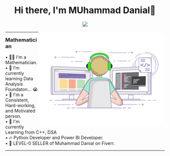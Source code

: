 <!-- animation start  -->
  <div align="center">
    <h1> Hi there, I'm MUhammad Danial👋</h1>
  </div>
<p align="center">
<a href="https://github.com/Dani19987"><img src="https://readme-typing-svg.herokuapp.com/?lines=Data+Analysis+and+Python+Developer;+Power+BI+Developer;+Mathematician&font=Roboto&size=26&duration=3500&pause=500&center=true&width=500&height=50&color=eab676"></a>

<!-- animation end  -->
			
<img align="right" alt="Coding" width="400" style="border-radius:20px;"
	src="https://raw.githubusercontent.com/devSouvik/devSouvik/master/gif3.gif"/>
<hr>
<h3 style="margin-top: 4px;">Mathematician</h3>
• 💪🏻 I'm a Mathematician.<br>
• 🌱 I’m currently learning Data Analysis Foundaton... 😭<br> 
• 🚀 I'm a Consistent, Hard-working, and Motivated person.<br> 
• 📗 I'm currently Learning from C++, DSA <br>
• 🔥 Python Developer and Power BI Developer.<br>
• 💸 LEVEL-0 SELLER of Muhammad Danial on Fiverr.<br>
<hr>

